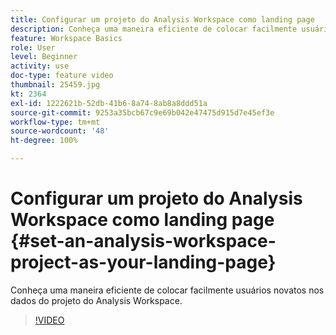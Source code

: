 ```yaml
---
title: Configurar um projeto do Analysis Workspace como landing page
description: Conheça uma maneira eficiente de colocar facilmente usuários novatos nos dados do projeto do Analysis Workspace
feature: Workspace Basics
role: User
level: Beginner
activity: use
doc-type: feature video
thumbnail: 25459.jpg
kt: 2364
exl-id: 1222621b-52db-41b6-8a74-8ab8a8ddd51a
source-git-commit: 9253a35bcb67c9e69b042e47475d915d7e45ef3e
workflow-type: tm+mt
source-wordcount: '48'
ht-degree: 100%

---
```


# Configurar um projeto do Analysis Workspace como landing page {#set-an-analysis-workspace-project-as-your-landing-page}

Conheça uma maneira eficiente de colocar facilmente usuários novatos nos dados do projeto do Analysis Workspace.

>[!VIDEO](https://video.tv.adobe.com/v/25459/?quality=12)
